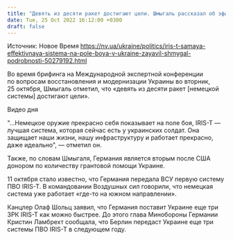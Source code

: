 ```yaml
---
title: "Девять из десяти ракет достигают цели. Шмыгаль рассказал об эффективности немецкой системы IRIS-T"
date: Tue, 25 Oct 2022 16:12:00 +0300
draft: false
---
```

Источник: Новое Время https://nv.ua/ukraine/politics/iris-t-samaya-effektivnaya-sistema-na-pole-boya-v-ukraine-zayavil-shmygal-podrobnosti-50279192.html


 Во время брифинга на Международной экспертной конференции по вопросам восстановления и модернизации Украины во вторник, 25 октября, Шмыгаль отметил, что «девять из десяти ракет [немецкой системы] достигают цели».

 Видео дня   

"…Немецкое оружие прекрасно себя показывает на поле боя, IRIS-T — лучшая система, которая сейчас есть у украинских солдат. Она защищает наши жизни, нашу инфраструктуру и работает прекрасно, даже идеально", — отметил он.

Также, по словам Шмыгаля, Германия является вторым после США донором по количеству грантовой помощи Украине.

11 октября стало известно, что Германия передала ВСУ первую систему ПВО IRIS-T. В командовании Воздушных сил говорили, что немецкая система уже работает «где-то на южном направлении».

Канцлер Олаф Шольц заявил, что Германия поставит Украине еще три ЗРК IRIS-T как можно быстрее. До этого глава Минобороны Германии Кристин Ламбрехт сообщала, что Берлин передаст Украине еще три системы ПВО IRIS-T в следующем году.
